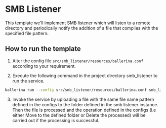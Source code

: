 # SMB Listener

This template we'll implement SMB listener which will listen to a remote directory and periodically notify the addition of a file that complies with the specified file pattern.

## How to run the template

1. Alter the config file `src/smb_listener/resources/ballerina.conf` according to your requirement. 

2. Execute the following command in the project directory smb_listener to run the service.
```bash
ballerina run --config src/smb_listener/resources/ballerina.conf smb_listener
```
3. Invoke the service by uploading a file with the same file name pattern defined in the configs to the folder defined in the smb listener instance. Then the file is processed and the operation defined in the configs (i.e either Move to the defined folder or Delete the processed) will be carried out if the processing is successful.

